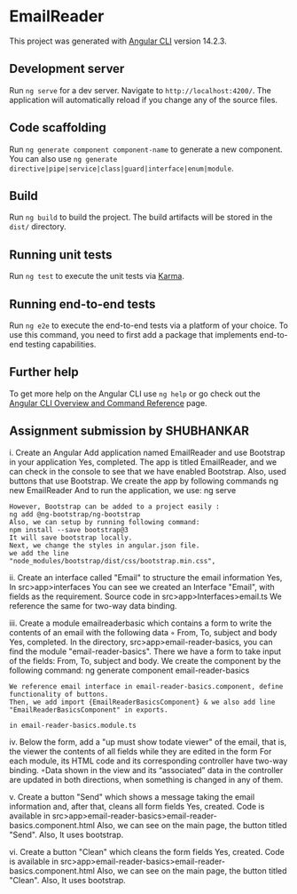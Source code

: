 # EmailReader

This project was generated with [Angular CLI](https://github.com/angular/angular-cli) version 14.2.3.

## Development server

Run `ng serve` for a dev server. Navigate to `http://localhost:4200/`. The application will automatically reload if you change any of the source files.

## Code scaffolding

Run `ng generate component component-name` to generate a new component. You can also use `ng generate directive|pipe|service|class|guard|interface|enum|module`.

## Build

Run `ng build` to build the project. The build artifacts will be stored in the `dist/` directory.

## Running unit tests

Run `ng test` to execute the unit tests via [Karma](https://karma-runner.github.io).

## Running end-to-end tests

Run `ng e2e` to execute the end-to-end tests via a platform of your choice. To use this command, you need to first add a package that implements end-to-end testing capabilities.

## Further help

To get more help on the Angular CLI use `ng help` or go check out the [Angular CLI Overview and Command Reference](https://angular.io/cli) page.

## Assignment submission by SHUBHANKAR

i. Create an Angular Add application named EmailReader and use Bootstrap in your application
    Yes, completed. The app is titled EmailReader, and we can check in the console to see that we have enabled Bootstrap.
    Also, used buttons that use Bootstrap.
    We create the app by following commands
        ng new EmailReader
    And to run the application, we use:
        ng serve

    However, Bootstrap can be added to a project easily :
    ng add @ng-bootstrap/ng-bootstrap
    Also, we can setup by running following command:
    npm install --save bootstrap@3
    It will save bootstrap locally. 
    Next, we change the styles in angular.json file. 
    we add the line
    "node_modules/bootstrap/dist/css/bootstrap.min.css",



ii. Create an interface called "Email" to structure the email information
Yes, In src>app>interfaces
    You can see we created an Interface "Email", with fields as the requirement. 
    Source code in src>app>Interfaces>email.ts
    We reference the same for two-way data binding.

iii. Create a module emailreaderbasic which contains a form to write the contents of an email with the following data ◦ From, To, subject and body 
    Yes, completed. In the directory, src>app>email-reader-basics, you can find the module "email-reader-basics".
    There we have a form to take input of the fields: From, To, subject and body.
    We create the component by the following command:
    ng generate component email-reader-basics
    
    We reference email interface in email-reader-basics.component, define functionality of buttons.
    Then, we add import {EmailReaderBasicsComponent} & we also add line "EmailReaderBasicsComponent" in exports.

    in email-reader-basics.module.ts

iv. Below the form, add a "up must show todate viewer" of the email, that is, the viewer the contents of all fields while they are edited in the form
    For each module, its HTML code and its corresponding controller have two-way binding.
    ◦Data shown in the view and its “associated” data in the controller are updated in both directions, when something is changed in any of them. 


v. Create a button "Send" which shows a message taking the email information and, after that,  cleans all form fields
    Yes, created. Code is available in src>app>email-reader-basics>email-reader-basics.component.html
    Also, we can see on the main page, the button titled "Send". Also, It uses bootstrap.

vi. Create a button "Clean" which cleans the form fields
    Yes, created. Code is available in src>app>email-reader-basics>email-reader-basics.component.html
    Also, we can see on the main page, the button titled "Clean". Also, It uses bootstrap.